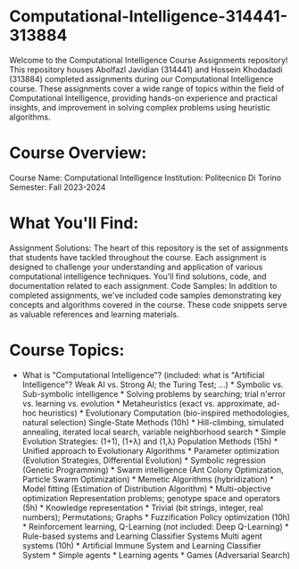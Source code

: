 # Computational-Intelligence-314441-313884

Welcome to the Computational Intelligence Course Assignments repository! This repository houses Abolfazl Javidian (314441) and Hossein Khodadadi (313884) completed assignments during our Computational Intelligence course. These assignments cover a wide range of topics within the field of Computational Intelligence, providing hands-on experience and practical insights, and improvement in solving complex problems using heuristic algorithms.

<h1><b>Course Overview:</b></h1>

Course Name: Computational Intelligence
Institution: Politecnico Di Torino
Semester: Fall 2023-2024

<h1><b>What You'll Find:</b></h1>

Assignment Solutions: The heart of this repository is the set of assignments that students have tackled throughout the course. Each assignment is designed to challenge your understanding and application of various computational intelligence techniques. You'll find solutions, code, and documentation related to each assignment.
Code Samples: In addition to completed assignments, we've included code samples demonstrating key concepts and algorithms covered in the course. These code snippets serve as valuable references and learning materials.

<h1><b>Course Topics:</b></h1>

* What is "Computational Intelligence"? (included: what is "Artificial Intelligence"? Weak AI vs. Strong AI; the Turing Test; ...) * Symbolic vs. Sub-symbolic intelligence * Solving problems by searching; trial n'error vs. learning vs. evolution * Metaheuristics (exact vs. approximate, ad-hoc heuristics) * Evolutionary Computation (bio-inspired methodologies, natural selection) Single-State Methods (10h) * Hill-climbing, simulated annealing, iterated local search, variable neighborhood search * Simple Evolution Strategies: (1+1), (1+λ) and (1,λ) Population Methods (15h) * Unified approach to Evolutionary Algorithms * Parameter optimization (Evolution Strategies, Differential Evolution) * Symbolic regression (Genetic Programming) * Swarm intelligence (Ant Colony Optimization, Particle Swarm Optimization) * Memetic Algorithms (hybridization) * Model fitting (Estimation of Distribution Algorithm) * Multi-objective optimization Representation problems; genotype space and operators (5h) * Knowledge representation * Trivial (bit strings, integer, real numbers); Permutations; Graphs * Fuzzification Policy optimization (10h) * Reinforcement learning, Q-Learning (not included: Deep Q-Learning) * Rule-based systems and Learning Classifier Systems Multi agent systems (10h) * Artificial Immune System and Learning Classifier System * Simple agents * Learning agents * Games (Adversarial Search)
